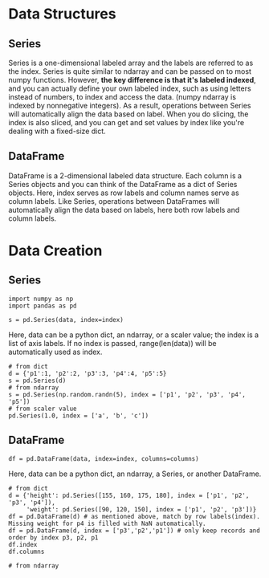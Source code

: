 # Data Structures

## Series
Series is a one-dimensional labeled array and the labels are referred to as the index. Series is quite similar to ndarray and can be
passed on to most numpy functions. 
However, **the key difference is that it's labeled indexed**, and you can actually define your own labeled index, such as using letters instead of numbers, to index and access the data. (numpy ndarray is indexed by nonnegative integers). 
As a result, operations between Series will automatically align the data based on label. When you do slicing, the index is also sliced, and you can get 
and set values by index like you're dealing with a fixed-size dict.

## DataFrame
DataFrame is a 2-dimensional labeled data structure. Each column is a Series objects and you can think of the DataFrame as a dict
of Series objects. Here, index serves as row labels and column names serve as column labels. Like Series, operations between DataFrames will automatically
align the data based on labels, here both row labels and column labels.

# Data Creation

## Series
```
import numpy as np
import pandas as pd

s = pd.Series(data, index=index)
```
Here, data can be a python dict, an ndarray, or a scaler value; the index is a list of axis labels. If no index is passed, range(len(data)) will be
automatically used as index.
```
# from dict
d = {'p1':1, 'p2':2, 'p3':3, 'p4':4, 'p5':5}
s = pd.Series(d)
# from ndarray
s = pd.Series(np.random.randn(5), index = ['p1', 'p2', 'p3', 'p4', 'p5'])
# from scaler value
pd.Series(1.0, index = ['a', 'b', 'c'])
```
## DataFrame
```
df = pd.DataFrame(data, index=index, columns=columns)
```
Here, data can be a python dict, an ndarray, a Series, or another DataFrame.
```
# from dict
d = {'height': pd.Series([155, 160, 175, 180], index = ['p1', 'p2', 'p3', 'p4']),
     'weight': pd.Series([90, 120, 150], index = ['p1', 'p2', 'p3'])}
df = pd.DataFrame(d) # as mentioned above, match by row labels(index). Missing weight for p4 is filled with NaN automatically.
df = pd.DataFrame(d, index = ['p3','p2','p1']) # only keep records and order by index p3, p2, p1
df.index
df.columns

# from ndarray

```
